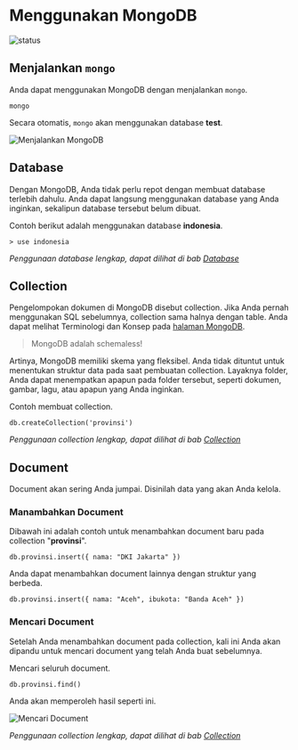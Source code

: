 # Menggunakan MongoDB

![status](https://dl.dropboxusercontent.com/u/83581209/mongodb-untuk-indonesia/button.status.dalam-pengembangan.png)


## Menjalankan `mongo`
Anda dapat menggunakan MongoDB dengan menjalankan `mongo`.

    mongo
    

Secara otomatis, `mongo` akan menggunakan database **test**.

![Menjalankan MongoDB](https://dl.dropboxusercontent.com/u/83581209/mongodb-untuk-indonesia/assets/menggunakan_mongodb.1.png)

## Database

Dengan MongoDB, Anda tidak perlu repot dengan membuat database terlebih dahulu. Anda dapat langsung menggunakan database yang Anda inginkan, sekalipun database tersebut belum dibuat.

Contoh berikut adalah menggunakan database **indonesia**.

    > use indonesia


*Penggunaan database lengkap, dapat dilihat di bab [Database](database.md)*

## Collection

Pengelompokan dokumen di MongoDB disebut collection. Jika Anda pernah menggunakan SQL sebelumnya, collection sama halnya dengan table. Anda dapat melihat Terminologi dan Konsep pada [halaman MongoDB](mongodb.md).

> MongoDB adalah schemaless!

Artinya, MongoDB memiliki skema yang fleksibel. Anda tidak dituntut untuk menentukan struktur data pada saat pembuatan collection. Layaknya folder, Anda dapat menempatkan apapun pada folder tersebut, seperti dokumen, gambar, lagu, atau apapun yang Anda inginkan.

Contoh membuat collection.

    db.createCollection('provinsi')

*Penggunaan collection lengkap, dapat dilihat di bab [Collection](collection.md)*

## Document

Document akan sering Anda jumpai. Disinilah data yang akan Anda kelola.

### Manambahkan Document

Dibawah ini adalah contoh untuk menambahkan document baru pada collection "**provinsi**".

    db.provinsi.insert({ nama: "DKI Jakarta" })
    
Anda dapat menambahkan document lainnya dengan struktur yang berbeda.

    db.provinsi.insert({ nama: "Aceh", ibukota: "Banda Aceh" })

### Mencari Document

Setelah Anda menambahkan document pada collection, kali ini Anda akan dipandu untuk mencari document yang telah Anda buat sebelumnya.

Mencari seluruh document.

    db.provinsi.find()

Anda akan memperoleh hasil seperti ini.

![Mencari Document](https://dl.dropboxusercontent.com/u/83581209/mongodb-untuk-indonesia/assets/menggunakan_mongodb.2.png)


*Penggunaan collection lengkap, dapat dilihat di bab [Collection](collection.md)*













